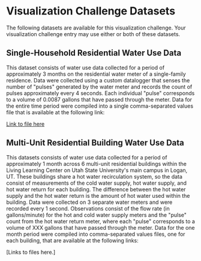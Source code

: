 # Visualization Challenge Datasets
The following datasets are available for this visualization challenge. Your visualization challenge entry may use either or both of these datasets.

## Single-Household Residential Water Use Data
This dataset consists of water use data collected for a period of approximately 3 months on the residential water meter of a single-family residence. Data were collected using a custom datalogger that senses the number of "pulses" generated by the water meter and records the count of pulses approximately every 4 seconds. Each individual "pulse" corresponds to a volume of 0.0087 gallons that have passed through the meter. Data for the entire time period were compiled into a single comma-separated values file that is available at the following link:

[Link to file here](https://usu.box.com/s/z5c09p77h5xdktot3cusugctl3ncwy5i)

## Multi-Unit Residential Building Water Use Data
This datasets consists of water use data collected for a period of approximately 1 month across 6 multi-unit residential buildings within the Living Learning Center on Utah State University's main campus in Logan, UT. These buildings share a hot water recirculation system, so the data consist of measurements of the cold water supply, hot water supply, and hot water return for each building. The difference between the hot water supply and the hot water return is the amount of hot water used within the building. Data were collected on 3 separate water meters and were recorded every 1 second. Observations consist of the flow rate (in gallons/minute) for the hot and cold water supply meters and the "pulse" count from the hot water return meter, where each "pulse" corresponds to a volume of XXX gallons that have passed through the meter. Data for the one month period were compiled into comma-separated values files, one for each building, that are available at the following links:

[Links to files here.]
